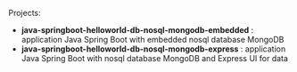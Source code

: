 Projects:
- **java-springboot-helloworld-db-nosql-mongodb-embedded** : application Java Spring Boot with embedded nosql database MongoDB 
- **java-springboot-helloworld-db-nosql-mongodb-express** : application Java Spring Boot with nosql database MongoDB and Express UI for data